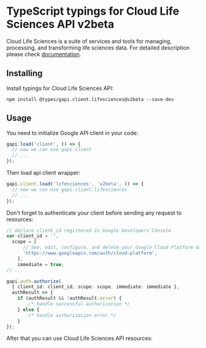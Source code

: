 # TypeScript typings for Cloud Life Sciences API v2beta

Cloud Life Sciences is a suite of services and tools for managing, processing, and transforming life sciences data.
For detailed description please check [documentation](https://cloud.google.com/life-sciences).

## Installing

Install typings for Cloud Life Sciences API:

```
npm install @types/gapi.client.lifesciences@v2beta --save-dev
```

## Usage

You need to initialize Google API client in your code:

```typescript
gapi.load('client', () => {
  // now we can use gapi.client
  // ...
});
```

Then load api client wrapper:

```typescript
gapi.client.load('lifesciences', 'v2beta', () => {
  // now we can use gapi.client.lifesciences
  // ...
});
```

Don't forget to authenticate your client before sending any request to resources:

```typescript
// declare client_id registered in Google Developers Console
var client_id = '',
  scope = [ 
      // See, edit, configure, and delete your Google Cloud Platform data
      'https://www.googleapis.com/auth/cloud-platform',
    ],
    immediate = true;
// ...

gapi.auth.authorize(
  { client_id: client_id, scope: scope, immediate: immediate },
  authResult => {
    if (authResult && !authResult.error) {
        /* handle successful authorization */
    } else {
        /* handle authorization error */
    }
});
```

After that you can use Cloud Life Sciences API resources:

```typescript
```
